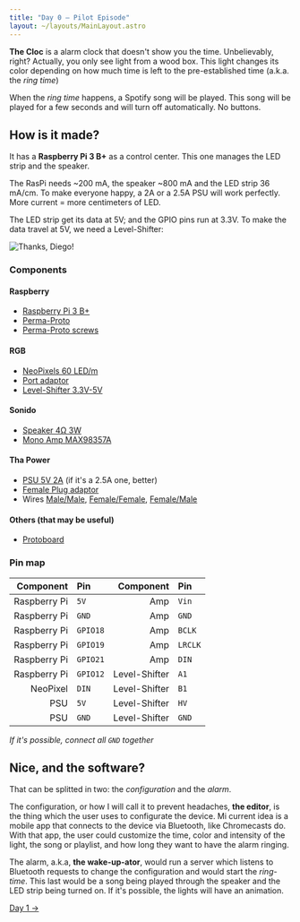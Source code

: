 ```yaml
---
title: "Day 0 — Pilot Episode"
layout: ~/layouts/MainLayout.astro
---
```


**The Cloc** is a alarm clock that doesn't show you the time. Unbelievably, right? Actually, you only see light from a wood box. This light changes its color depending on how much time is left to the pre-established time (a.k.a. the *ring time*)

When the *ring time* happens, a Spotify song will be played. This song will be played for a few seconds and will turn off automatically. No buttons.

## How is it made?
It has a **Raspberry Pi 3 B+** as a control center. This one manages the LED strip and the speaker.

The RasPi needs ~200 mA, the speaker ~800 mA and the LED strip 36 mA/cm. To make everyone happy, a 2A or a 2.5A PSU will work perfectly. More current = more centimeters of LED.

The LED strip get its data at 5V; and the GPIO pins run at 3.3V. To make the data travel at 5V, we need a Level-Shifter:

![Thanks, Diego!](/images/docs/the-cloc/connections.png)

### Components
#### Raspberry
- [Raspberry Pi 3 B+](https://www.adafruit.com/product/3775)
- [Perma-Proto](https://www.adafruit.com/product/2310)
- [Perma-Proto screws](https://www.adafruit.com/product/2336)

#### RGB
- [NeoPixels 60 LED/m](https://www.adafruit.com/product/1138?length=1)
- [Port adaptor](https://www.adafruit.com/product/1663)
- [Level-Shifter 3.3V-5V](https://www.adafruit.com/product/1875)

#### Sonido
- [Speaker 4Ω 3W](https://www.adafruit.com/product/1314)
- [Mono Amp MAX98357A](https://www.adafruit.com/product/3006)

#### Tha Power
- [PSU 5V 2A](https://www.adafruit.com/product/276) (if it's a 2.5A one, better)
- [Female Plug adaptor](https://www.adafruit.com/product/368)
- Wires [Male/Male](https://www.adafruit.com/product/1956), [Female/Female](https://www.adafruit.com/product/1950), [Female/Male](https://www.adafruit.com/product/1954)

#### Others (that may be useful)
- [Protoboard](https://www.adafruit.com/product/239)

### Pin map
|    Component | Pin      |     Component | Pin     |
| -----------: | :------- | ------------: | :------ |
| Raspberry Pi | `5V`     |           Amp | `Vin`   |
| Raspberry Pi | `GND`    |           Amp | `GND`   |
| Raspberry Pi | `GPIO18` |           Amp | `BCLK`  |
| Raspberry Pi | `GPIO19` |           Amp | `LRCLK` |
| Raspberry Pi | `GPIO21` |           Amp | `DIN`   |
| Raspberry Pi | `GPIO12` | Level-Shifter | `A1`    |
|     NeoPixel | `DIN`    | Level-Shifter | `B1`    |
|          PSU | `5V`     | Level-Shifter | `HV`    |
|          PSU | `GND`    | Level-Shifter | `GND`   |

*If it's possible, connect all `GND` together*


## Nice, and the software?
That can be splitted in two: the *configuration* and the *alarm*.

The configuration, or how I will call it to prevent headaches, **the editor**, is the thing which the user uses to configurate the device. Mi current idea is a mobile app that connects to the device via Bluetooth, like Chromecasts do. With that app, the user could customize the time, color and intensity of the light, the song or playlist, and how long they want to have the alarm ringing.

The alarm, a.k.a, **the wake-up-ator**, would run a server which listens to Bluetooth requests to change the configuration and would start the *ring-time*. This last would be a song being played through the speaker and the LED strip being turned on. If it's possible, the lights will have an animation.

[Day 1 &rarr;](/images/docs/docs/the-cloc/day-1)